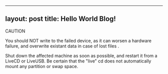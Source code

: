 
---
layout: post
title: Hello World Blog!
---


CAUTION

You should NOT write to the failed device, as it can worsen a hardware failure, and overwrite existant data in case of lost files .

Shut down the affected machine as soon as possible, and restart it from a LiveCD or LiveUSB. Be certain that the "live" cd does not automatically mount any partition or swap space.
